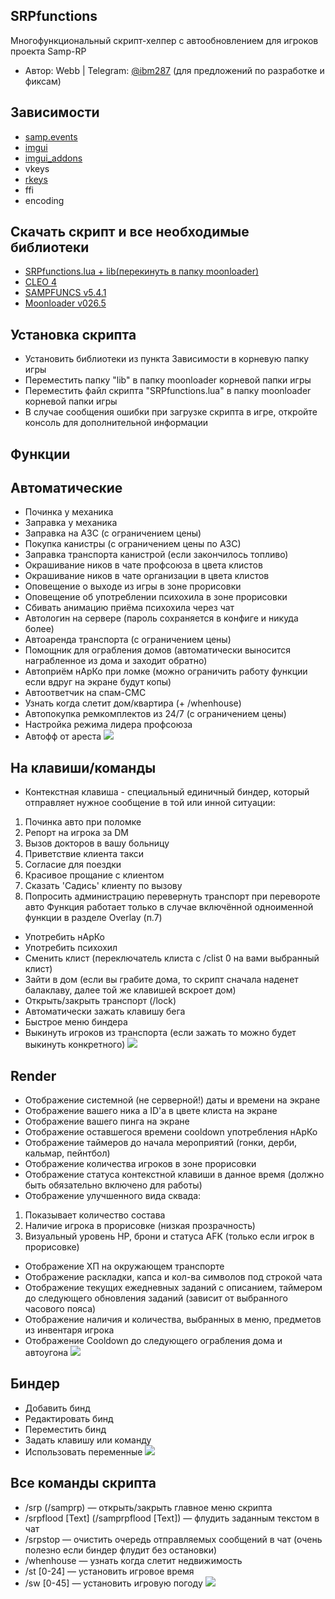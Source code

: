 ## SRPfunctions

Многофункциональный скрипт-хелпер с автообновлением для игроков проекта Samp-RP

- Автор: Webb | Telegram: [@ibm287](https://t.me/ibm287) (для предложений по разработке и фиксам)

## Зависимости

- [samp.events](https://www.blast.hk/threads/14624/)
- [imgui](https://www.blast.hk/threads/19292/)
- [imgui_addons](https://www.blast.hk/threads/27544/)
- vkeys
- [rkeys](https://www.blast.hk/threads/27488/)
- ffi
- encoding

## Скачать скрипт и все необходимые библиотеки

- [SRPfunctions.lua + lib(перекинуть в папку moonloader)](https://github.com/WebbLua/SRPfunctions/archive/refs/heads/main.zip)
- [CLEO 4](https://cleo.li)
- [SAMPFUNCS v5.4.1](https://www.blast.hk/threads/17/)
- [Moonloader v026.5](https://www.blast.hk/threads/13305/)

## Установка скрипта

- Установить библиотеки из пункта Зависимости в корневую папку игры
- Переместить папку "lib" в папку moonloader корневой папки игры
- Переместить файл скрипта "SRPfunctions.lua" в папку moonloader корневой папки игры
- В случае сообщения ошибки при загрузке скрипта в игре, откройте консоль для дополнительной информации

## Функции

## Автоматические

- Починка у механика
- Заправка у механика
- Заправка на АЗС (с ограничением цены)
- Покупка канистры (с ограничением цены по АЗС)
- Заправка транспорта канистрой (если закончилось топливо)
- Окрашивание ников в чате профсоюза в цвета клистов
- Окрашивание ников в чате организации в цвета клистов
- Оповещение о выходе из игры в зоне прорисовки
- Оповещение об употреблении психохила в зоне прорисовки
- Сбивать анимацию приёма психохила через чат
- Автологин на сервере (пароль сохраняется в конфиге и никуда более)
- Автоаренда транспорта (с ограничением цены)
- Помощник для ограбления домов (автоматически выносится награбленное из дома и заходит обратно)
- Автоприём нАрКо при ломке (можно ограничить работу функции если вдруг на экране будут копы)
- Автоответчик на спам-СМС
- Узнать когда слетит дом/квартира (+ /whenhouse)
- Автопокупка ремкомплектов из 24/7 (с ограничением цены)
- Настройка режима лидера профсоюза
- Автофф от ареста
![ ](https://i.imgur.com/4rf1mlF.png)    
    
## На клавиши/команды

- Контекстная клавиша - специальный единичный биндер, который отправляет нужное сообщение в той или инной ситуации:

1. Починка авто при поломке
2. Репорт на игрока за DM
3. Вызов докторов в вашу больницу
4. Приветствие клиента такси
5. Согласие для поездки
6. Красивое прощание с клиентом
7. Сказать 'Садись' клиенту по вызову
8. Попросить администрацию перевернуть транспорт при перевороте авто
Функция работает только в случае включённой одноименной функции в разделе Overlay (п.7)

- Употребить нАрКо
- Употребить психохил
- Сменить клист (переключатель клиста с /clist 0 на вами выбранный клист)
- Зайти в дом (если вы грабите дома, то скрипт сначала наденет балаклаву, далее той же клавишей вскроет дом)
- Открыть/закрыть транспорт (/lock)
- Автоматически зажать клавишу бега
- Быстрое меню биндера
- Выкинуть игроков из транспорта (если зажать то можно будет выкинуть конкретного)
![ ](https://i.imgur.com/bRx2b8X.png)    
    
## Render

- Отображение системной (не серверной!) даты и времени на экране
- Отображение вашего ника а ID'a в цвете клиста на экране
- Отображение вашего пинга на экране
- Отображение оставшегося времени cooldown употребления нАрКо
- Отображение таймеров до начала мероприятий (гонки, дерби, кальмар, пейнтбол)
- Отображение количества игроков в зоне прорисовки
- Отображение статуса контекстной клавиши в данное время (должно быть обязательно включено для работы)
- Отображение улучшенного вида сквада:

1. Показывает количество состава
2. Наличие игрока в прорисовке (низкая прозрачность)
3. Визуальный уровень HP, брони и статуса AFK (только если игрок в прорисовке)

- Отображение ХП на окружающем транспорте
- Отображение раскладки, капса и кол-ва символов под строкой чата
- Отображение текущих ежедневных заданий с описанием, таймером до следующего обновления заданий (зависит от выбранного часового пояса)
- Отображение наличия и количества, выбранных в меню, предметов из инвентаря игрока
- Отображение Cooldown до следующего ограбления дома и автоугона
![ ](https://i.imgur.com/mcqAXHi.png)    
    
## Биндер

- Добавить бинд
- Редактировать бинд
- Переместить бинд
- Задать клавишу или команду
- Использовать переменные
![ ](https://i.imgur.com/35JMkuS.png)

## Все команды скрипта

- /srp (/samprp) — открыть/закрыть главное меню скрипта
- /srpflood [Text] (/samprpflood [Text]) — флудить заданным текстом в чат
- /srpstop — очистить очередь отправляемых сообщений в чат (очень полезно если биндер флудит без остановки)
- /whenhouse — узнать когда слетит недвижимость
- /st [0-24] — установить игровое время
- /sw [0-45] — установить игровую погоду
![ ](https://i.imgur.com/Nfl6noi.png)

